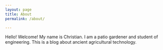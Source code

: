 ```yaml
---
layout: page
title: About
permalink: /about/

---
```


Hello! Welcome! My name is Christian. I am a patio gardener and student of engineering. This is a blog about ancient agricultural technology.
